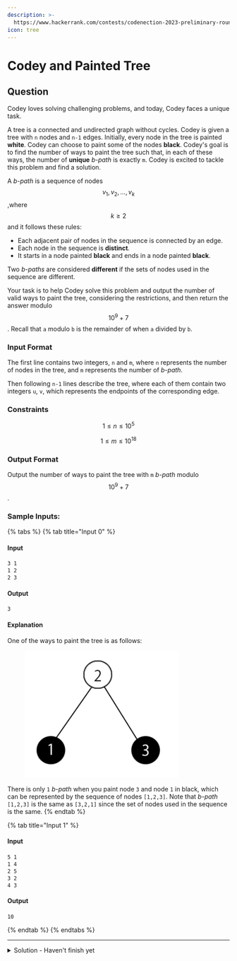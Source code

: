 ```yaml
---
description: >-
  https://www.hackerrank.com/contests/codenection-2023-preliminary-round-closed-category/challenges/cn-c7
icon: tree
---
```


# Codey and Painted Tree

## Question

Codey loves solving challenging problems, and today, Codey faces a unique task.

A tree is a connected and undirected graph without cycles. Codey is given a tree with  `n` nodes and `n-1` edges. Initially, every node in the tree is painted **white**. Codey can choose to paint some of the nodes **black**. Codey's goal is to find the number of ways to paint the tree such that, in each of these ways, the number of **unique** _b-path_ is exactly `m`. Codey is excited to tackle this problem and find a solution.

A _b-path_ is a sequence of nodes $$v_1, v_2, ..., v_k$$ ,where $$k \ge 2$$ and it follows these rules:

* Each adjacent pair of nodes in the sequence is connected by an edge.
* Each node in the sequence is **distinct**.
* It starts in a node painted **black** and ends in a node painted **black**.

Two _b-paths_ are considered **different** if the sets of nodes used in the sequence are different.

Your task is to help Codey solve this problem and output the number of valid ways to paint the tree, considering the restrictions, and then return the answer modulo $$10^9 + 7$$. Recall that `a` modulo `b` is the remainder of when `a` divided by `b`.

### Input Format

The first line contains two integers, `n` and `m`, where `n` represents the number of nodes in the tree, and `m` represents the number of _b-path_.

Then following `n-1` lines describe the tree, where each of them contain two integers `u`, `v`, which represents the endpoints of the corresponding edge.

### Constraints

$$
1 \le n \le 10^5
$$

$$
1 \le m \le 10^{18}
$$

### Output Format

Output the number of ways to paint the tree with `m` _b-path_ modulo $$10^9 + 7$$.

### Sample Inputs:

{% tabs %}
{% tab title="Input 0" %}
#### Input

```
3 1
1 2
2 3
```

#### Output

```
3
```

#### Explanation

One of the ways to paint the tree is as follows:

<figure><img src="../../../.gitbook/assets/image (10).png" alt=""><figcaption></figcaption></figure>

There is only `1` _b-path_ when you paint node `3` and node `1` in black, which can be represented by the sequence of nodes `[1,2,3]`. Note that _b-path_ `[1,2,3]` is the same as `[3,2,1]` since the set of nodes used in the sequence is the same.
{% endtab %}

{% tab title="Input 1" %}
#### Input

```
5 1
1 4
2 5
3 2
4 3
```

#### Output

```
10
```
{% endtab %}
{% endtabs %}

***

<details>

<summary>Solution - Haven't finish yet</summary>

\-- If you know the solution please tell me, I am not good on trees. --

</details>
